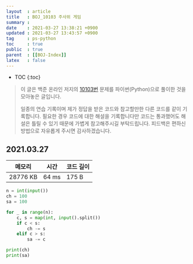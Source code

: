 ```yaml
---
layout  : article
title   : BOJ_10103 주사위 게임
summary : 
date    : 2021-03-27 13:38:21 +0900
updated : 2021-03-27 13:43:57 +0900
tag     : ps-python
toc     : true
public  : true
parent  : [[BOJ-Index]]
latex   : false
---
```

* TOC
{:toc}

>이 글은 백준 온라인 저지의 [10103번](https://www.acmicpc.net/problem/10103) 문제를 파이썬(Python)으로 풀이한 것을 모아놓은 글입니다.
>
> 일종의 연습 기록이며 제가 정답을 받은 코드와 참고할만한 다른 코드를 같이 기록합니다. 필요한 경우 코드에 대한 해설을 기록합니다만 코드는 통과했어도 해설은 틀릴 수 있기 때문에 가볍게 참고해주시길 부탁드립니다. 피드백은 편하신 방법으로 자유롭게 주시면 감사하겠습니다.

## 2021.03.27

| 메모리    | 시간  | 코드 길이 |
| --------- | ----- | --------- |
| 28776 KB  | 64 ms | 175 B     |

```python
n = int(input())
ch = 100
sa = 100

for _ in range(n):
    c, s = map(int, input().split())
    if c < s:
        ch -= s
    elif c > s:
        sa -= c

print(ch)
print(sa)
```

